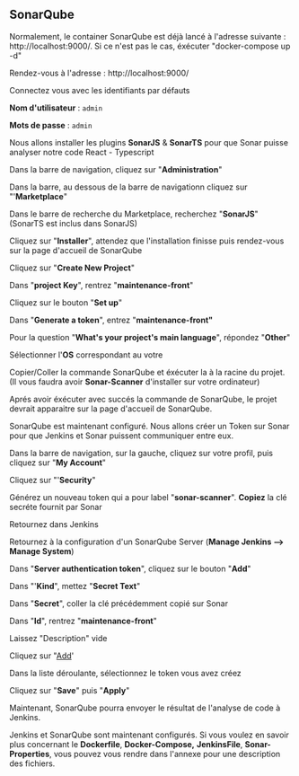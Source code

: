 ## SonarQube

Normalement, le container SonarQube est déjà lancé à l'adresse suivante : http://localhost:9000/. Si ce n'est pas le cas, éxécuter "docker-compose up -d"

Rendez-vous à l'adresse : http://localhost:9000/

Connectez vous avec les identifiants par défauts

**Nom d'utilisateur** : `admin`

**Mots de passe** : `admin`

Nous allons installer les plugins **SonarJS** & **SonarTS** pour que Sonar puisse analyser notre code React - Typescript

Dans la barre de navigation, cliquez sur "**Administration**"

Dans la barre, au dessous de la barre de navigationn cliquez sur "'**Marketplace**"

Dans le barre de recherche du Marketplace, recherchez "**SonarJS**" (SonarTS est inclus dans SonarJS)

Cliquez sur "**Installer**", attendez que l'installation finisse puis rendez-vous sur la page d'accueil de SonarQube

Cliquez sur "**Create New Project**"

Dans "**project Key**", rentrez "**maintenance-front**"

Cliquez sur le bouton "**Set up**"


Dans "**Generate a token**", entrez "**maintenance-front"**

Pour la question "**What's your project's main language**", répondez "**Other**"

Sélectionner l'**OS** correspondant au votre

Copier/Coller la commande SonarQube et éxécuter la à la racine du projet. (Il vous faudra avoir **Sonar-Scanner** d'installer sur votre ordinateur)

Aprés avoir éxécuter avec succés la commande de SonarQube, le projet devrait apparaitre sur la page d'accueil de SonarQube. 


SonarQube est maintenant configuré. Nous allons créer un Token sur Sonar pour que Jenkins et Sonar puissent communiquer entre eux. 

Dans la barre de navigation, sur la gauche, cliquez sur votre profil, puis cliquez sur "**My Account**"

Cliquez sur "'**Security**"

Générez un nouveau token qui a pour label "**sonar-scanner**". **Copiez** la clé secréte fournit par Sonar

Retournez dans Jenkins

Retournez à la configuration d'un SonarQube Server (**Manage Jenkins --> Manage System**)

Dans "**Server authentication token**", cliquez sur le bouton "**Add**"

Dans "'**Kind**", mettez "**Secret Text**"

Dans "**Secret**", coller la clé précédemment copié sur Sonar

Dans "**Id**", rentrez "**maintenance-front**"

Laissez "Description" vide

Cliquez sur "[Add](http://sonarqube:9000/)'

Dans la liste déroulante, sélectionnez le token vous avez créez

Cliquez sur "**Save**" puis "**Apply**"

Maintenant, SonarQube pourra envoyer le résultat de l'analyse de code à Jenkins. 

Jenkins et SonarQube sont maintenant configurés. Si vous voulez en savoir plus concernant le **Dockerfile**, **Docker-Compose,** **JenkinsFile**, **Sonar-Properties**, vous pouvez vous rendre dans l'annexe pour une description des fichiers.

